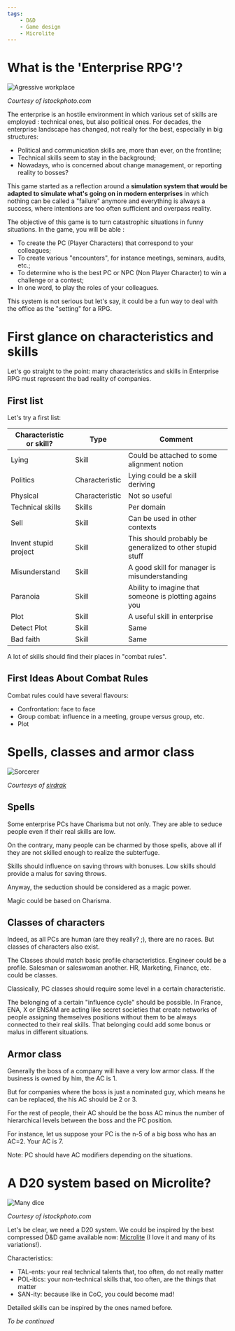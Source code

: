 ```yaml
---
tags:
    - D&D
    - Game design
    - Microlite
---
```


# What is the 'Enterprise RPG'?

![Agressive workplace](../images/agressive-workplace.png)

_Courtesy of istockphoto.com_

The enterprise is an hostile environment in which various set of skills are employed : technical ones, but also political ones. For decades, the enterprise landscape has changed, not really for the best, especially in big structures:

* Political and communication skills are, more than ever, on the frontline;
* Technical skills seem to stay in the background;
* Nowadays, who is concerned about change management, or reporting reality to bosses?

This game started as a reflection around a **simulation system that would be adapted to simulate what's going on in modern enterprises** in which nothing can be called a "failure" anymore and everything is always a success, where intentions are too often sufficient and overpass reality.

The objective of this game is to turn catastrophic situations in funny situations. In the game, you will be able :

* To create the PC (Player Characters) that correspond to your colleagues;
* To create various "encounters", for instance meetings, seminars, audits, etc.;
* To determine who is the best PC or NPC (Non Player Character) to win a challenge or a contest;
* In one word, to play the roles of your colleagues.

This system is not serious but let's say, it could be a fun way to deal with the office as the "setting" for a RPG.

# First glance on characteristics and skills

Let's go straight to the point: many characteristics and skills in Enterprise RPG must represent the bad reality of companies.

## First list

Let's try a first list:

Characteristic or skill? | Type | Comment
--- | --- | ---
Lying | Skill | Could be attached to some alignment notion
Politics | Characteristic | Lying could be a skill deriving
Physical | Characteristic | Not so useful
Technical skills | Skills | Per domain
Sell | Skill | Can be used in other contexts
Invent stupid project | Skill | This should probably be generalized to other stupid stuff
Misunderstand | Skill | A good skill for manager is misunderstanding
Paranoia | Skill | Ability to imagine that someone is plotting agains you
Plot  | Skill | A useful skill in enterprise
Detect Plot | Skill | Same
Bad faith | Skill | Same

A lot of skills should find their places in "combat rules".

## First Ideas About Combat Rules

Combat rules could have several flavours:

* Confrontation: face to face
* Group combat: influence in a meeting, groupe versus group, etc.
* Plot

# Spells, classes and armor class

![Sorcerer](../images/sorcerer.png)

_Courtesys of [sirdrak](https://www.deviantart.com/sirdrak/art/Gauntlet-sorcerer-sketch-585462023)_

## Spells

Some enterprise PCs have Charisma but not only. They are able to seduce people even if their real skills are low.

On the contrary, many people can be charmed by those spells, above all if they are not skilled enough to realize the subterfuge.

Skills should influence on saving throws with bonuses. Low skills should provide a malus for saving throws.

Anyway, the seduction should be considered as a magic power.

Magic could be based on Charisma.

## Classes of characters

Indeed, as all PCs are human (are they really? ;), there are no races. But classes of characters also exist.

The Classes should match basic profile characteristics. Engineer could be a profile. Salesman or saleswoman another. HR, Marketing, Finance, etc. could be classes.

Classically, PC classes should require some level in a certain characteristic.

The belonging of a certain "influence cycle" should be possible. In France, ENA, X or ENSAM are acting like secret societies that create networks of people assigning themselves positions without them to be always connected to their real skills. That belonging could add some bonus or malus in different situations.

## Armor class

Generally the boss of a company will have a very low armor class. If the business is owned by him, the AC is 1.

But for companies where the boss is just a nominated guy, which means he can be replaced, the his AC should be 2 or 3.

For the rest of people, their AC should be the boss AC minus the number of hierarchical levels between the boss and the PC position.

For instance, let us suppose your PC is the n-5 of a big boss who has an AC=2. Your AC is 7.

Note: PC should have AC modifiers depending on the situations.

# A D20 system based on Microlite?

![Many dice](../images/manydice.png)

_Courtesy of istockphoto.com_

Let's be clear, we need a D20 system. We could be inspired by the best compressed D&D game available now: [Microlite](https://microlite20.org) (I love it and many of its variations!).

Characteristics:

* TAL-ents: your real technical talents that, too often, do not really matter
* POL-itics: your non-technical skills that, too often, are the things that matter
* SAN-ity: because like in CoC, you could become mad!

Detailed skills can be inspired by the ones named before.

*To be continued*

